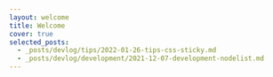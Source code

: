 ```yaml
---
layout: welcome
title: Welcome
cover: true
selected_posts:
  - _posts/devlog/tips/2022-01-26-tips-css-sticky.md
  - _posts/devlog/development/2021-12-07-development-nodelist.md
---
```


<!--author-->

<!--posts-->